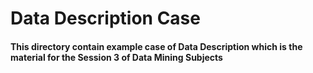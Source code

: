 # Data Description Case

#### This directory contain example case of Data Description which is the material for the Session 3 of Data Mining Subjects
